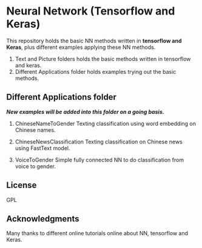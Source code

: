 
# Neural Network (Tensorflow and Keras)

This repository holds the basic NN methods written in **tensorflow and Keras**, plus different examples applying these NN methods.

1. Text and Picture folders holds the basic methods written in tensorflow and keras.
2. Different Applications folder holds examples trying out the basic methods.

## Different Applications folder
***New examples will be added into this folder on a going basis.***

1. ChineseNameToGender
Texting classification using word embedding on Chinese names.

2. ChineseNewsClassification
Texting classification on Chinese news using FastText model.

3. VoiceToGender
Simple fully connected NN to do classification from voice to gender.

## License

GPL

## Acknowledgments

Many thanks to different online tutorials online about NN, tensorflow and Keras.
